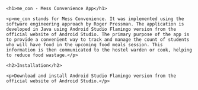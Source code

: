 <!DOCTYPE html>
<html lang="en">
<head>
    <meta charset="UTF-8">
    <meta name="viewport" content="width=device-width, initial-scale=1.0">
    <title>me_con - Mess Convenience App</title>
</head>
<body>

    <h1>me_con - Mess Convenience App</h1>

    <p>me_con stands for Mess Convenience. It was implemented using the software engineering approach by Roger Pressman. The application is developed in Java using Android Studio Flamingo version from the official website of Android Studio. The primary purpose of the app is to provide a convenient way to track and manage the count of students who will have food in the upcoming food meals session. This information is then communicated to the hostel warden or cook, helping to reduce food wastage.</p>

    <h2>Installation</h2>

    <p>Download and install Android Studio Flamingo version from the official website of Android Studio.</p>

</body>
</html>
